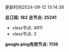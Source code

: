 更新时间2024-09-12 13:14:38

**总订阅: 182**
**总节点: 25241**
- vless节点: 4911
- vless节点: 3

**google ping有效节点: 1136**
